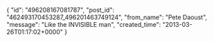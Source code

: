  {
   "id": "496208167081787",
   "post_id": "462493170453287_496201463749124",
   "from_name": "Pete Daoust",
   "message": "Like the INVISIBLE man",
   "created_time": "2013-03-26T01:17:02+0000"
 }
